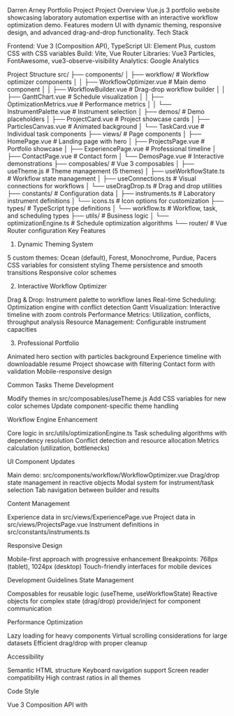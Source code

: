 Darren Arney Portfolio Project
Project Overview
Vue.js 3 portfolio website showcasing laboratory automation expertise with an interactive workflow optimization demo. Features modern UI with dynamic theming, responsive design, and advanced drag-and-drop functionality.
Tech Stack

Frontend: Vue 3 (Composition API), TypeScript
UI: Element Plus, custom CSS with CSS variables
Build: Vite, Vue Router
Libraries: Vue3 Particles, FontAwesome, vue3-observe-visibility
Analytics: Google Analytics

Project Structure
src/
├── components/
│   ├── workflow/              # Workflow optimizer components
│   │   ├── WorkflowOptimizer.vue    # Main demo component
│   │   ├── WorkflowBuilder.vue      # Drag-drop workflow builder
│   │   ├── GanttChart.vue          # Schedule visualization
│   │   ├── OptimizationMetrics.vue  # Performance metrics
│   │   └── InstrumentPalette.vue   # Instrument selection
│   ├── demos/                 # Demo placeholders
│   ├── ProjectCard.vue        # Project showcase cards
│   ├── ParticlesCanvas.vue    # Animated background
│   └── TaskCard.vue          # Individual task components
├── views/                     # Page components
│   ├── HomePage.vue          # Landing page with hero
│   ├── ProjectsPage.vue      # Portfolio showcase
│   ├── ExperiencePage.vue    # Professional timeline
│   ├── ContactPage.vue       # Contact form
│   └── DemosPage.vue         # Interactive demonstrations
├── composables/              # Vue 3 composables
│   ├── useTheme.js          # Theme management (5 themes)
│   ├── useWorkflowState.ts  # Workflow state management
│   ├── useConnections.ts    # Visual connections for workflows
│   └── useDragDrop.ts       # Drag and drop utilities
├── constants/               # Configuration data
│   ├── instruments.ts       # Laboratory instrument definitions
│   └── icons.ts            # Icon options for customization
├── types/                   # TypeScript type definitions
│   └── workflow.ts         # Workflow, task, and scheduling types
├── utils/                   # Business logic
│   └── optimizationEngine.ts # Schedule optimization algorithms
└── router/                  # Vue Router configuration
Key Features
1. Dynamic Theming System

5 custom themes: Ocean (default), Forest, Monochrome, Purdue, Pacers
CSS variables for consistent styling
Theme persistence and smooth transitions
Responsive color schemes

2. Interactive Workflow Optimizer

Drag & Drop: Instrument palette to workflow lanes
Real-time Scheduling: Optimization engine with conflict detection
Gantt Visualization: Interactive timeline with zoom controls
Performance Metrics: Utilization, conflicts, throughput analysis
Resource Management: Configurable instrument capacities

3. Professional Portfolio

Animated hero section with particles background
Experience timeline with downloadable resume
Project showcase with filtering
Contact form with validation
Mobile-responsive design

Common Tasks
Theme Development

Modify themes in src/composables/useTheme.js
Add CSS variables for new color schemes
Update component-specific theme handling

Workflow Engine Enhancement

Core logic in src/utils/optimizationEngine.ts
Task scheduling algorithms with dependency resolution
Conflict detection and resource allocation
Metrics calculation (utilization, bottlenecks)

UI Component Updates

Main demo: src/components/workflow/WorkflowOptimizer.vue
Drag/drop state management in reactive objects
Modal system for instrument/task selection
Tab navigation between builder and results

Content Management

Experience data in src/views/ExperiencePage.vue
Project data in src/views/ProjectsPage.vue
Instrument definitions in src/constants/instruments.ts

Responsive Design

Mobile-first approach with progressive enhancement
Breakpoints: 768px (tablet), 1024px (desktop)
Touch-friendly interfaces for mobile devices

Development Guidelines
State Management

Composables for reusable logic (useTheme, useWorkflowState)
Reactive objects for complex state (drag/drop)
provide/inject for component communication

Performance Optimization

Lazy loading for heavy components
Virtual scrolling considerations for large datasets
Efficient drag/drop with proper cleanup

Accessibility

Semantic HTML structure
Keyboard navigation support
Screen reader compatibility
High contrast ratios in all themes

Code Style

Vue 3 Composition API with <script setup>
TypeScript for type safety
Modular CSS with scoped styles
Consistent naming conventions

Deployment Configuration

Vite build optimization
Manual chunk splitting for vendors
History API fallback for SPA routing
Google Analytics integration

Known Issues & Limitations

Storage: No localStorage in Claude.ai artifacts environment
Performance: Complex calculations may need optimization for very large workflows
Browser Support: Modern browsers only (ES6+ features)

## New Demo Applications

### 1. Liquid Handler Control Demo
Real-time control interface for liquid handling operations showcasing instrument control expertise.

**Architecture:**
- **Reusable Components:**
  - `WorkflowStep.vue` → Individual liquid transfer steps
  - `GanttChart.vue` → Real-time protocol execution timeline
  - `useConnections.ts` → Animated liquid transfer paths
  - `useDragDrop.ts` → Drag labware onto deck positions
  - `OptimizationMetrics.vue` → Transfer metrics (volume accuracy, precision, throughput)
  - `InstrumentPalette.vue` → Labware selection (plates, tips, reagents)
  - `Step` & `ScheduledTask` types → Transfer operations

- **New Features:**
  - Deck layout visualization (8x12 grid)
  - Real-time volume tracking
  - Error state handling with Element Plus notifications
  - Protocol pause/resume controls

### 2. Method Validation Dashboard
Track and visualize analytical method validation demonstrating regulatory and quality expertise.

**Architecture:**
- **Reusable Components:**
  - `Lane` structure → Validation phases (Specificity, Linearity, Accuracy, Precision)
  - `TaskListEditor.vue` → Protocol step management
  - `WorkflowThumbnail.vue` → Validation protocol previews
  - `OptimizationMetrics.vue` → Validation results (R², %RSD, %Recovery)
  - `MultiLaneEditor.vue` → Batch validation management
  - `Workflow` type → Validation studies

- **New Features:**
  - Statistical calculations with result visualization
  - Pass/fail criteria with Element Plus tags
  - Regulatory compliance checkpoints
  - Export validation reports

## Element Plus Best Practices

### Component Usage
- **ALWAYS** use Element Plus components instead of custom HTML elements:
  - `el-button` for all buttons (never use `<button>`)
  - `el-card` for content containers with proper shadow levels
  - `el-notification` for user feedback and alerts
  - `el-tooltip` for helpful hints
  - `el-progress` for long-running operations  
  - `el-tag` for status indicators
  - `el-dialog` for modals instead of custom overlays
  - `el-input` and `el-input-number` for form inputs

### Button Standards
- Use `type="primary"` for main actions
- Use `type="danger"` for destructive actions
- Use `size="large"` for prominent actions
- Use `size="small"` for compact interfaces
- Always specify appropriate `type` attribute

### Theme Integration
- Override Element Plus CSS variables in each theme:
  ```css
  --el-color-primary: var(--primary);
  --el-color-success: var(--success);
  --el-color-warning: var(--warning);
  --el-color-danger: var(--danger);
  ```
- Use Element Plus breakpoint mixins for responsive design
- Maintain consistent spacing with Element Plus grid system

### Form Handling
- Use Element Plus form validation for all inputs with `el-form`
- Implement loading states with `v-loading` directive
- Use `el-form-item` with proper label alignment
- Apply consistent error messaging patterns with `el-notification`
- Use `el-input-number` for numeric inputs with validation
- Implement proper form reset and validation clearing

### Error Handling
- Use `el-notification` for user feedback (success, error, warning, info)
- Implement error boundaries with Vue's `errorCaptured` hook
- Show loading states during async operations
- Provide fallback UI for component errors
- Use `el-empty` for empty states with clear calls-to-action

### Mobile Optimization
- Use `el-drawer` for mobile navigation and slide-out menus
- Implement `el-collapse` for mobile-friendly content sections
- Adjust Element Plus component sizes for touch targets (minimum 44px)
- Use `el-popover` instead of tooltips on mobile devices
- Set `size="large"` for mobile interfaces to ensure touch accessibility
- Use `fullscreen` property for mobile dialogs when appropriate

## TypeScript Best Practices

### Error Prevention
- Remove unused imports and declarations promptly
- Use proper type annotations for function parameters
- Handle readonly array types correctly with `readonly string[]`
- Use optional chaining (`?.`) for potentially undefined properties
- Prefer `unknown` over `any` for type safety

### Template Integration
- TypeScript may not recognize `$emit` usage in templates as actual usage
- Add comments to clarify when emit functions are used in templates
- Use proper type definitions for event handlers

### Common Patterns
```typescript
// Used in template with $emit calls
const emit = defineEmits<{
  'event-name': [param: string]
}>()

// Handle optional chaining
const safeAccess = computed(() => (data?.property?.length || 0) > 0)

// Readonly array handling
const getItems = (): readonly string[] => {
  return CONSTANTS.items || []
}
```

## Styling & Theming Guidelines

### CSS Architecture
- Component-specific styles in `<style scoped>`
- Global theme variables in `useTheme.js`
- Mobile-specific overrides in separate CSS files
- Smooth transitions between theme changes

### Theme Consistency
- All demos must support all 5 themes
- Use CSS variables exclusively for colors
- Test demos in each theme before deployment
- Maintain contrast ratios for accessibility

### Animation Standards
- Use CSS transitions for simple animations with `transition: all 0.2s cubic-bezier(0.4, 0, 0.2, 1)`
- Implement Vue transition components for complex animations
- Respect user's `prefers-reduced-motion` preference with media queries
- Keep animations under 300ms for responsiveness
- Use consistent easing functions: `cubic-bezier(0.4, 0, 0.2, 1)` for standard animations
- Pulse animations should use 2s duration for breathing effects

## Demo Component Layout Standards

### Unified Header Structure
All demo components MUST follow the WorkflowOptimizer header pattern:

```vue
<template>
  <div class="[demo-name]">
    <!-- Streamlined Header -->
    <header class="optimizer-header">
      <div class="header-content">
        <div class="header-main">
          <h1 class="page-title">[Demo Title]</h1>
          <p class="page-description">[Demo description beneath title]</p>
        </div>
        <div class="header-controls">
          <div class="header-actions">
            <el-button class="control-btn help-btn" type="info" size="default" circle>
              <i class="fas fa-question-circle"></i>
            </el-button>
            <el-button class="control-btn config-btn" type="info" size="default" circle>
              <i class="fas fa-cog"></i>
            </el-button>
          </div>
        </div>
      </div>
    </header>
    <!-- Demo content -->
  </div>
</template>
```

### Required Header CSS
```css
.optimizer-header {
  background: linear-gradient(135deg, var(--section-bg) 0%, var(--background-alt) 100%);
  border-bottom: 1px solid var(--border-color);
  padding: 2rem;
  position: relative;
}

.header-content {
  display: flex;
  justify-content: space-between;
  align-items: flex-start;
  max-width: 1400px;
  margin: 0 auto;
  gap: 2rem;
}

.page-title {
  margin: 0 0 0.5rem 0;
  font-size: 2.25rem;
  font-weight: 700;
  color: var(--text-light);
  line-height: 1.2;
}

.page-description {
  margin: 0;
  color: var(--text-muted);
  font-size: 1rem;
  line-height: 1.5;
  max-width: 500px;
}
```

### Full-Page Layout Requirements
- Use `min-height: 100vh` for main container
- Apply `background: var(--bg-color)` for consistent theming
- Remove el-card wrappers - use dedicated header + content structure
- Use `max-width: 1400px` containers for content alignment
- Apply proper `padding: 2rem` for content areas

### Tab Content Standards
For demos with tabs (like LiquidHandlerVisualizer):
- Apply `padding: 0 2rem` to tab navigation
- Ensure tab content has proper spacing from borders
- Use consistent Element Plus tab styling
- Remove card-based tab containers in favor of native tab structure

### Mobile Responsiveness
All demos must include:
```css
@media (max-width: 768px) {
  .optimizer-header {
    padding: 1.5rem 1rem;
  }
  
  .header-content {
    flex-direction: column;
    gap: 1.5rem;
    align-items: stretch;
  }
  
  .page-title {
    font-size: 1.75rem;
  }
}
```

## **Batch 3: Supporting Components** 
*Files: `WorkflowThumbnail.vue`, `LanePreview.vue`, `TaskListEditor.vue`*

Create reusable display components:

1. **WorkflowThumbnail.vue**: Compact workflow preview with LH transfer connections
2. **LanePreview.vue**: Simplified lane display for selection
3. **TaskListEditor.vue**: Enhanced version of current lane editor with:
   - Drag/drop for desktop
   - Arrow controls for mobile
   - Horizontal scrolling support